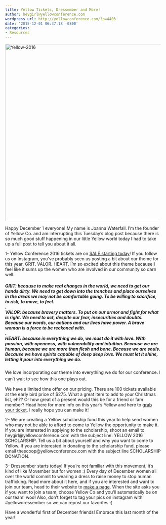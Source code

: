 ```yaml
---
title: Yellow Tickets, Dressember and More!
author: heygirl@yellowconference.com
wordpress_url: http://yellowconference.com/?p=4403
date: '2015-12-01 06:37:18 -0800'
categories:
- Resources
---
```

<p class="p1"><a href="http://yellowconference.com/wp-content/uploads/2015/12/Yellow-2016.jpg"><img class=" size-full wp-image-4404 alignleft" src="http://yellowconference.com/wp-content/uploads/2015/12/Yellow-2016.jpg" alt="Yellow-2016" width="700" height="574" /></a></p></p>
<p class="p1">Happy December 1 everyone! My name is Joanna Waterfall. I&rsquo;m the founder of Yellow Co. and am interrupting this Tuesday&rsquo;s blog post because there is so much good stuff happening in our little Yellow world today I had to take up a full post to tell you about it all.</p></p>
<p class="p1">1- Yellow Conference 2016 tickets are on <a href="https://www.universe.com/events/yellow-conference-2016-tickets-los-angeles-F2Q869" target="_blank">SALE starting today</a>! If you follow us on Instagram, you&rsquo;ve probably seen us posting a bit about our theme for this year. GRIT. VALOR. HEART. I&rsquo;m so excited about this theme because I feel like it sums up the women who are involved in our community so darn well.</p></p>
<h5 data-reactid=".1.1.0.0.2.1.0.0">GRIT: because to make real changes in the world, we need to get our hands dirty. We need to get down into the trenches and place ourselves in the areas we may not be comfortable going. To be willing to sacrifice, to risk, to move, to feel.<br data-reactid=".1.1.0.0.2.1.0.0.1.$newline9/=10" />.<br data-reactid=".1.1.0.0.2.1.0.0.1.$newline11/=10" />VALOR: because bravery matters. To put on our armor and fight for what is right. We need to act, despite our fear, insecurities and doubts. Because our words, our actions and our lives have power. A brave woman is a force to be reckoned with.<br data-reactid=".1.1.0.0.2.1.0.0.1.$newline13/=10" />.<br data-reactid=".1.1.0.0.2.1.0.0.1.$newline15/=10" />HEART: because in everything we do, we must do it with love. With passion, with openness, with vulnerability and intuition. Because we are human, because we are more than flesh and bone. Because we are souls. Because we have spirits capable of deep deep love. We must let it shine, letting it pour into everything we do.</h5></p>
<p class="p1"><span style="line-height: 1.5;">We love incorporating our theme into everything we do for our conference. I can&rsquo;t wait to see how this one plays out.</span></p></p>
<p class="p1">We have a limited time offer on our pricing. There are 100 tickets available at the early bird price of $275. What a great item to add to your Christmas list, eh?? Or how great of a present would this be for a friend or fam member? Head here for more info on this year&rsquo;s Yellow and here to <a href="https://www.universe.com/events/yellow-conference-2016-tickets-los-angeles-F2Q869" target="_blank">grab your ticket</a>. I really hope you can make it!</p></p>
<p class="p1">2- We are creating a Yellow scholarship fund this year to help send women who may not be able to afford to come to Yellow the opportunity to make it. If you are interested in applying to the scholarship, shoot an email to heygirl@yellowconference.com with the subject line: YELLOW 2016 SCHOLARSHIP. Tell us a bit about yourself and why you want to come to Yellow. If you are interested in donating to the scholarship fund, please email thescoop@yellowconference.com with the subject line SCHOLARSHIP DONATION.</p></p>
<p class="p1">3- <a href="http://www.dressember.org/" target="_blank">Dressember</a> starts today! If you&rsquo;re not familiar with this movement, it&rsquo;s kind of like Movember but for women :) Every day of December women all over the world commit to wearing a dress to raise money to stop human trafficking. Read more about it here, and if you are interested and want to join our team, head to their website to <a href="https://support.dressemberfoundation.org/events/dressember-2015/e59394" target="_blank">make a page</a>. When the site asks you if you want to join a team, choose Yellow&nbsp;Co and you&rsquo;ll automatically be on our team! woo! Also, don&rsquo;t forget to tag your pics on instagram with #yellowdressember so we can repost our favorites :)</p></p>
<p class="p1">Have a wonderful first of December friends! Embrace this last month of the year!</p></p>
